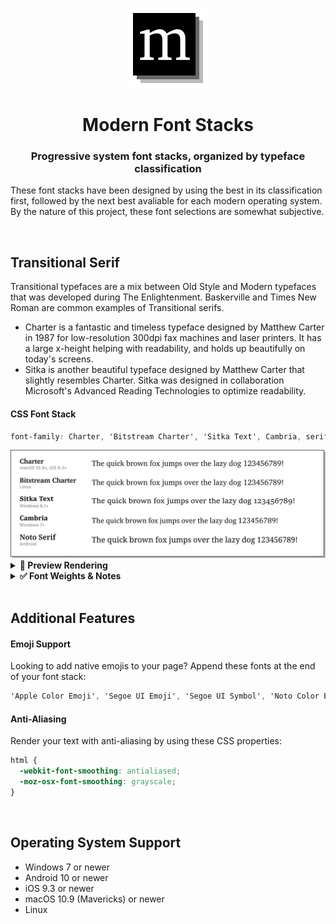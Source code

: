 <p align="center">
  <a href="https://modernfontstacks.com/">
    <img src="img/modern-font-stacks-logo.svg" width="128" height="128" alt="Modern Font Stacks">
  </a>
</p>

<h1 align="center">Modern Font Stacks</h1>
<h3 align="center">Progressive system font stacks, organized by typeface classification</h3>

These font stacks have been designed by using the best in its classification first, followed by the next best avaliable for each modern operating system. By the nature of this project, these font selections are somewhat subjective.

<br>

## Transitional Serif

Transitional typefaces are a mix between Old Style and Modern typefaces that was developed during The Enlightenment. Baskerville and Times New Roman are common examples of Transitional serifs.

- Charter is a fantastic and timeless typeface designed by Matthew Carter in 1987 for low-resolution 300dpi fax machines and laser printers. It has a large x-height helping with readability, and holds up beautifully on today's screens.
- Sitka is another beautiful typeface designed by Matthew Carter that slightly resembles Charter. Sitka was designed in collaboration Microsoft's Advanced Reading Technologies to optimize readability.


#### CSS Font Stack
```css
font-family: Charter, 'Bitstream Charter', 'Sitka Text', Cambria, serif;
```

<img src="img/transitional-serif.png" alt="Transitional Serif Font Stack"> 

<details>
<summary><strong>🎥 Preview Rendering</strong></summary>
<img src="img/transitional-serif-preview.gif" alt="Transitional Serif Font Stack">
</details>

<details>
<summary><strong>✅ Font Weights & Notes</strong></summary>


#### Supported Font Weights

| Font Weights          | 100 | 200 | 300 | 400 | 500 | 600 | 700 | 800 | 900 |
|:----------------------|:---:|:---:|:---:|:---:|:---:|:---:|:---:|:---:|:---:|
| Charter               |     |     |     |  ●  |     |     |  ●  |     |  ●  |
| Bitstream Charter     |     |     |     |  ●  |     |     |  ●  |     |     |
| Sitka Text            |     |     |     |  ●  |     |     |  ●  |     |     |
| Cambria               |     |     |     |  ●  |     |     |  ●  |     |     |
| Noto Serif¹           |     |     |     |  ●  |     |     |  ●  |     |     |


#### Notes

- Android uses Noto Serif as its default `serif` font, so no need to specify in the stack.
- ¹Noto Serif may have all font weights depending on the linux distro.

</details>



<br>

## Additional Features

#### Emoji Support

Looking to add native emojis to your page? Append these fonts at the end of your font stack:

```css
'Apple Color Emoji', 'Segoe UI Emoji', 'Segoe UI Symbol', 'Noto Color Emoji'
```

#### Anti-Aliasing

Render your text with anti-aliasing by using these CSS properties:

```css
html {
  -webkit-font-smoothing: antialiased;
  -moz-osx-font-smoothing: grayscale;
}
```

<br>

## Operating System Support
- Windows 7 or newer
- Android 10 or newer
- iOS 9.3 or newer
- macOS 10.9 (Mavericks) or newer
- Linux
